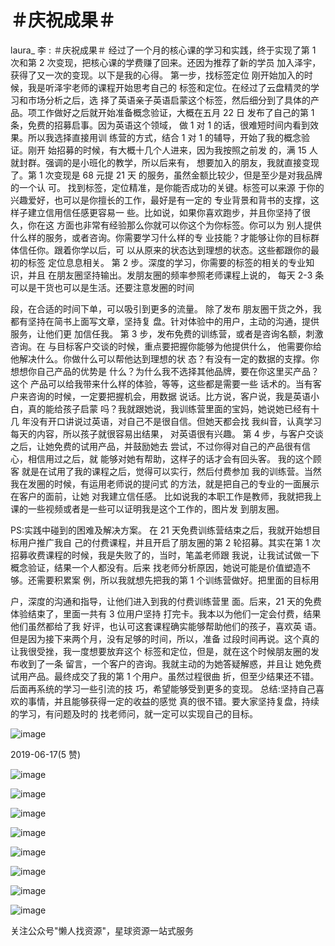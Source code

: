 # ＃庆祝成果＃

laura_ 李 : ＃庆祝成果＃ 经过了一个月的核心课的学习和实践，终于实现了第 1 次和第 2 次变现，把核心课的学费赚了回来。还因为推荐了新的学员 加入泽宇，获得了又一次的变现。以下是我的心得。 第一步，找标签定位 刚开始加入的时候，我是听泽宇老师的课程开始思考自己的 标签和定位。在经过了云盘精灵的学习和市场分析之后，选 择了英语亲子英语启蒙这个标签，然后细分到了具体的产 品。项工作做好之后就开始准备概念验证，大概在五月 22 日 发布了自己的第 1 条，免费的招募启事。因为英语这个领域， 做 1 对 1 的话，很难短时间内看到效果。所以我选择直接用训 练营的方式，结合 1 对 1 的辅导，开始了我的概念验证。刚开 始招募的时候，有大概十几个人进来，因为我按照之前发 的，满 15 人就封群。强调的是小班化的教学，所以后来有， 想要加入的朋友，我就直接变现了。第 1 次变现是 68 元提 21 天 的服务，虽然金额比较少，但是至少是对我品牌的一个认 可。 找到标签，定位精准，是你能否成功的关键。标签可以来源 于你的兴趣爱好，也可以是你擅长的工作，最好是有一定的 专业背景和背书的支撑，这样子建立信用信任感更容易一 些。比如说，如果你喜欢跑步，并且你坚持了很久，你在这 方面也非常有经验那么你就可以你这个为你标签。你可以为 别人提供什么样的服务，或者咨询。你需要学习什么样的专 业技能？才能够让你的目标群体信任你。跟着你学以后，可 以从原来的状态达到理想的状态。这些都跟你的最初的标签 定位息息相关。 第 2 步。深度的学习，你需要的标签的相关的专业知识，并且 在朋友圈坚持输出。发朋友圈的频率参照老师课程上说的， 每天 2-3 条可以是干货也可以是生活。还要注意发圈的时间

段，在合适的时间下单，可以吸引到更多的流量。 除了发布 朋友圈干货之外，我都有坚持在简书上面写文章，坚持复 盘。针对体验中的用户，主动的沟通，提供服务，让他们更 加信任我。 第 3 步，发布免费的训练营，或者是咨询名额，刺激咨询。在 与目标客户交谈的时候，重点要把握你能够为他提供什么， 他需要你给他解决什么。你做什么可以帮他达到理想的状 态？有没有一定的数据的支撑。你想想你自己产品的优势是 什么？为什么我不选择其他品牌，要在你这里买产品？这个 产品可以给我带来什么样的体验，等等，这些都是需要一些 话术的。当有客户来咨询的时候，一定要把握机会，用数据 说话。比方说，客户说，我是英语小白，真的能给孩子启蒙 吗？我就跟她说，我训练营里面的宝妈，她说她已经有十几 年没有开口讲说过英语，对自己不是很自信。但她天都会找 我纠音，认真学习每天的内容，所以孩子就很容易出结果， 对英语很有兴趣。 第 4 步，与客户交谈之后，让她免费的试用产品，并鼓励她去 尝试，不过你得对自己的产品很有信心，相信用过之后，就 能够对她有帮助，这样子的话才会有回头客。 我的这个顾客 就是在试用了我的课程之后，觉得可以实行，然后付费参加 我的训练营。当然我在发圈的时候，有运用老师说的提问式 的方法，就是把自己的专业的一面展示在客户的面前，让她 对我建立信任感。 比如说我的本职工作是教师，我就把我上 课的一些视频或者是一些可以证明我是这个工作的，图片发 到朋友圈。

PS:实践中碰到的困难及解决方案。 在 21 天免费训练营结束之后，我就开始想目标用户推广我自 己的付费课程，并且开启了朋友圈的第 2 轮招募。其实在第 1 次招募收费课程的时候，我是失败了的，当时，笔盖老师跟 我说，让我试试做一下概念验证，结果一个人都没有。后来 找老师分析原因，她说可能是价值塑造不够。还需要积累案 例，所以我就想先把我的第 1 个训练营做好。把里面的目标用

户，深度的沟通和指导，让他们进入到我的付费训练营里 面。后来，21 天的免费体验结束了，里面一共有 3 位用户坚持 打完卡。我本以为他们一定会付费，结果他们虽然都给了我 好评，也认可这套课程确实能够帮助他们的孩子，喜欢英 语。但是因为接下来两个月，没有足够的时间，所以，准备 过段时间再说。这个真的让我很受挫，我一度想要放弃这个 标签和定位，但是，就在这个时候朋友圈的发布收到了一条 留言，一个客户的咨询。我就主动的为她答疑解惑，并且让 她免费试用产品。最终成交了我的第 1 个用户。虽然过程很曲 折，但至少结果还不错。后面再系统的学习一些引流的技 巧，希望能够受到更多的变现。 总结:坚持自己喜欢的事情，并且能够获得一定的收益的感觉 真的很不错。要大家坚持复盘，持续的学习，有问题及时的 找老师问，就一定可以实现自己的目标。

![image](img/Image_633.png)

2019-06-17(5 赞)

![image](img/Image_634.png)

![image](img/Image_635.png)

![image](img/Image_636.png)

![image](img/Image_637.png)

![image](img/Image_638.png)

![image](img/Image_639.png)

![image](img/Image_640.png)

![image](img/Image_641.png)

关注公众号"懒人找资源"，星球资源一站式服务